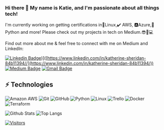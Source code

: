 ### Hi there 👋 My name is Katie, and I'm passionate about all things tech! 
I'm currently working on getting certifications in🐧Linux,✔️ AWS, 🅰️Azure,🐍 Python and more! 
Please check out my projects in tech on Medium.😎💪💻

Find out more about me & feel free to connect with me on Medium and LinkedIn:

[![Linkedin Badge](https://img.shields.io/badge/-Katie%20Sheridan-blue?style=flat-square&logo=Linkedin&logoColor=white&link=[https://www.linkedin.com/in/katherine-sheridan-84b11394/s/)](https://www.linkedin.com/in/katherine-sheridan-84b11394/))]([https://www.linkedin.com/in/katherine-sheridan-84b11394//](https://www.linkedin.com/in/katherine-sheridan-84b11394/))
[![Medium Badge](https://img.shields.io/badge/Katie%20Sheridan-12100E?style=flat-square&logo=medium&logoColor=white&link=https://https://medium.com/@johnsonkatie71)](https://medium.com/@johnsonkatie71)
[![Gmail Badge](https://img.shields.io/badge/-Katie@gmail.com-c14438?style=flat-square&logo=Gmail&logoColor=white&link=mailto:Broadus@Levelupintech.com)](mailto:johnsonk758@gmail.com)

## ⚡ Technologies

<!-- Check out the Badges folder for more badges -->

![Amazon AWS](https://img.shields.io/badge/Amazon%20AWS-232F3E?style=flat-square&logo=amazon-aws)
![Git](https://img.shields.io/badge/-Git-black?style=flat-square&logo=git)
![GitHub](https://img.shields.io/badge/-GitHub-181717?style=flat-square&logo=github)
![Python](https://img.shields.io/badge/-Python-black?style=flat-square&logo=Python)
![Linux](https://img.shields.io/badge/Linux-FCC624?style=flat-square&logo=linux&logoColor=black)
![Trello](https://img.shields.io/badge/Trello-%23026AA7.svg?style=flat-square&logo=Trello&logoColor=white)
![Docker](https://img.shields.io/badge/docker-%230db7ed.svg?style=for-the-badge&logo=docker&logoColor=white)
![Terraform](https://img.shields.io/badge/terraform-%235835CC.svg?style=for-the-badge&logo=terraform&logoColor=white)

<!-- Replace the fields below with the information requested. Remember to remove the encapsulating <> characters. -->

![Github Stats](https://github-readme-stats.vercel.app/api?username=LevelUpInTech&count_private=true&show_icons=true&include_all_commits=true)
![Top Langs](https://github-readme-stats.vercel.app/api/top-langs/?username=LevelUpInTech&hide=TeX&layout=compact)


[![Visitors](https://api.visitorbadge.io/api/visitors?path=LevelUpInTech%2FLevelUpInTech&label=VISITORS&countColor=%23263759)](https://visitorbadge.io/status?path=LevelUpInTech%2FLevelUpInTech)
